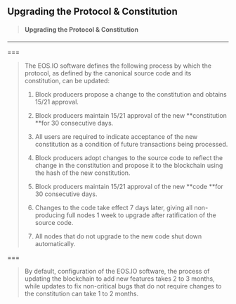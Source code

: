 ## Upgrading the Protocol & Constitution

> #### Upgrading the Protocol & Constitution

---

===

> The EOS.IO software defines the following process by which the protocol, as defined by the canonical source code and its constitution, can be updated:
>
> 1. Block producers propose a change to the constitution and obtains 15/21 approval.
> 2. Block producers maintain 15/21 approval of the new **constitution **for 30 consecutive days.
> 3. All users are required to indicate acceptance of the new constitution as a condition of future transactions being processed.
> 4. Block producers adopt changes to the source code to reflect the change in the constitution and propose it to the blockchain using the hash of the new constitution.
> 5. Block producers maintain 15/21 approval of the new **code **for 30 consecutive days.
>
> 6. Changes to the code take effect 7 days later, giving all non-producing full nodes 1 week to upgrade after ratification of the source code.
> 7. All nodes that do not upgrade to the new code shut down automatically.

 ===

> By default, configuration of the EOS.IO software, the process of updating the blockchain to add new features takes 2 to 3 months, while updates to fix non-critical bugs that do not require changes to the constitution can take 1 to 2 months.



